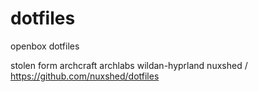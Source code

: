 # dotfiles

openbox dotfiles


stolen form
archcraft
archlabs
wildan-hyprland
nuxshed / https://github.com/nuxshed/dotfiles
